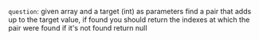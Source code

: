 `question`: given array and a target (int) as parameters find a pair that adds up to the target value, if found you should return the indexes at which the pair were found if it's not found return null

